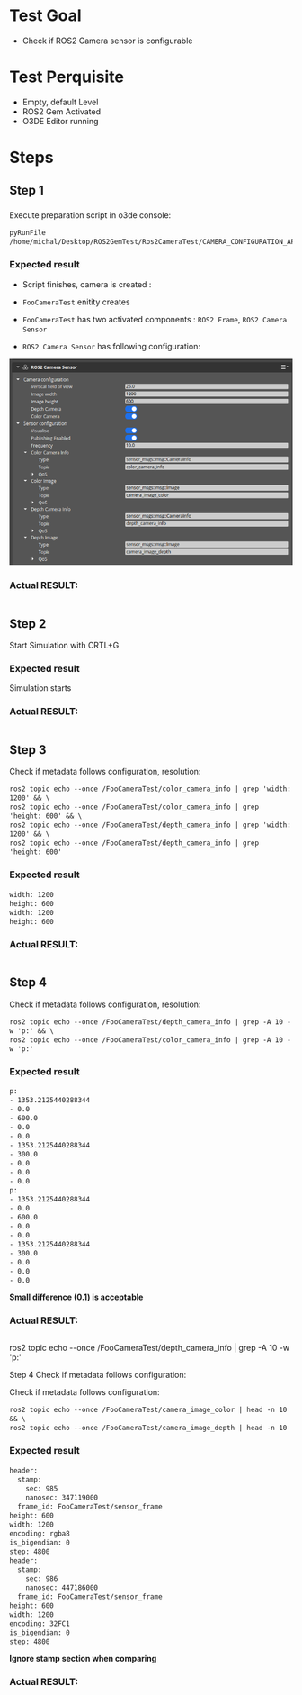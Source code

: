 # Test Goal

 - Check if ROS2 Camera sensor is configurable

# Test Perquisite

 - Empty, default Level
 - ROS2 Gem Activated
 - O3DE Editor running

# Steps

## Step 1 

### 
Execute preparation script in o3de console:
```
pyRunFile /home/michal/Desktop/ROS2GemTest/Ros2CameraTest/CAMERA_CONFIGURATION_APPLIES/tools/PrepareTestComponent.py
```

### Expected result 

- Script finishes, camera is created : 

- `FooCameraTest` enitity creates
- `FooCameraTest` has two activated components : `ROS2 Frame`, `ROS2 Camera Sensor`
- `ROS2 Camera Sensor` has following configuration: 

![img](./images/Step1Result.png)

### **Actual RESULT:**

```

```

## Step 2

Start Simulation with CRTL+G

### Expected result 

Simulation starts

### **Actual RESULT:**

```

```

## Step 3

Check if metadata follows configuration, resolution:

```
ros2 topic echo --once /FooCameraTest/color_camera_info | grep 'width: 1200' && \
ros2 topic echo --once /FooCameraTest/color_camera_info | grep 'height: 600' && \
ros2 topic echo --once /FooCameraTest/depth_camera_info | grep 'width: 1200' && \
ros2 topic echo --once /FooCameraTest/depth_camera_info | grep 'height: 600' 
```

### Expected result 
```
width: 1200
height: 600
width: 1200
height: 600
```

### **Actual RESULT:**

```

```
## Step 4

Check if metadata follows configuration, resolution:

```
ros2 topic echo --once /FooCameraTest/depth_camera_info | grep -A 10 -w 'p:' && \
ros2 topic echo --once /FooCameraTest/color_camera_info | grep -A 10 -w 'p:'

```

### Expected result 
```
p:
- 1353.2125440288344
- 0.0
- 600.0
- 0.0
- 0.0
- 1353.2125440288344
- 300.0
- 0.0
- 0.0
- 0.0
p:
- 1353.2125440288344
- 0.0
- 600.0
- 0.0
- 0.0
- 1353.2125440288344
- 300.0
- 0.0
- 0.0
- 0.0
```

**Small difference (0.1) is acceptable**

### **Actual RESULT:**

```

```

 ros2 topic echo --once /FooCameraTest/depth_camera_info | grep -A 10 -w 'p:'


Step 4
Check if metadata follows configuration:


Check if metadata follows configuration:

```
ros2 topic echo --once /FooCameraTest/camera_image_color | head -n 10 && \
ros2 topic echo --once /FooCameraTest/camera_image_depth | head -n 10
````

### Expected result 
```
header:
  stamp:
    sec: 985
    nanosec: 347119000
  frame_id: FooCameraTest/sensor_frame
height: 600
width: 1200
encoding: rgba8
is_bigendian: 0
step: 4800
header:
  stamp:
    sec: 986
    nanosec: 447186000
  frame_id: FooCameraTest/sensor_frame
height: 600
width: 1200
encoding: 32FC1
is_bigendian: 0
step: 4800
```
**Ignore stamp section when comparing**
### **Actual RESULT:**

```

```


